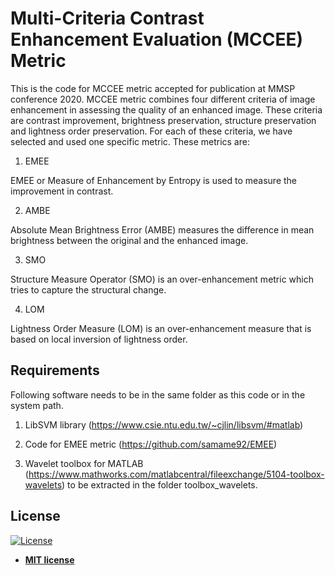 # Multi-Criteria Contrast Enhancement Evaluation (MCCEE) Metric 

This is the code for MCCEE metric accepted for publication at MMSP conference 2020. MCCEE metric combines four different criteria of image enhancement in 
assessing the quality of an enhanced image. These criteria are contrast improvement, brightness preservation, structure preservation and lightness order preservation.
For each of these criteria, we have selected and used one specific metric. These metrics are:

1. EMEE 

EMEE or Measure of Enhancement by Entropy is used to measure the improvement in contrast.

2. AMBE

Absolute Mean Brightness Error (AMBE) measures the difference in mean brightness between the original and the enhanced image.

3. SMO

Structure Measure Operator (SMO) is an over-enhancement metric which tries to capture the structural change. 

4. LOM 

Lightness Order Measure (LOM) is an over-enhancement measure that is based on local inversion of lightness order.

## Requirements

Following software needs to be in the same folder as this code or in the system path.

1. LibSVM library (https://www.csie.ntu.edu.tw/~cjlin/libsvm/#matlab)

2. Code for EMEE metric (https://github.com/samame92/EMEE)

3. Wavelet toolbox for MATLAB (https://www.mathworks.com/matlabcentral/fileexchange/5104-toolbox-wavelets) to be extracted in the folder toolbox_wavelets.

## License

[![License](http://img.shields.io/:license-mit-blue.svg?style=flat-square)](http://badges.mit-license.org)

- **[MIT license](http://opensource.org/licenses/mit-license.php)**